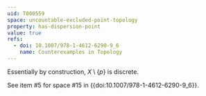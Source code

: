 ```yaml
---
uid: T000559
space: uncountable-excluded-point-topology
property: has-dispersion-point
value: true
refs:
  - doi: 10.1007/978-1-4612-6290-9_6
    name: Counterexamples in Topology
---
```

Essentially by construction, $X \setminus \{p\}$ is discrete.

See item #5 for space #15 in {{doi:10.1007/978-1-4612-6290-9_6}}.
